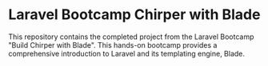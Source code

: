 # Laravel Bootcamp Chirper with Blade
This repository contains the completed project from the Laravel Bootcamp "Build Chirper with Blade". This hands-on bootcamp provides a comprehensive introduction to Laravel and its templating engine, Blade.
